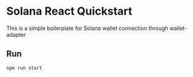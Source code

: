 # Solana React Quickstart

This is a simple boilerplate for Solana wallet connection through wallet-adapter


## Run
```
npm run start
```
